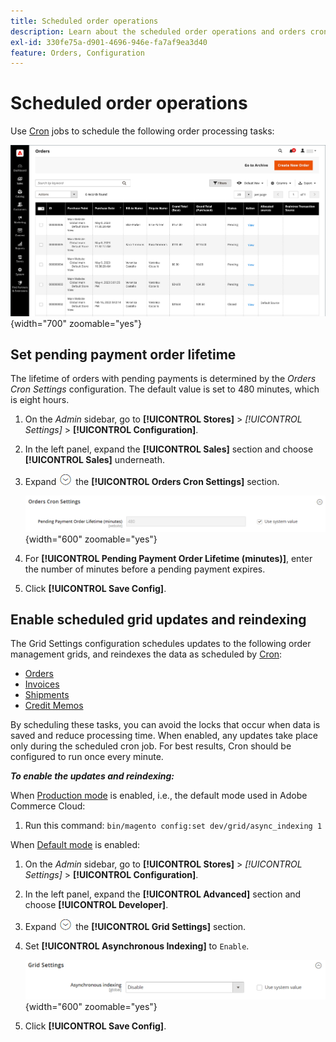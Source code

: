 ```yaml
---
title: Scheduled order operations
description: Learn about the scheduled order operations and orders cron settings that support this functionality.
exl-id: 330fe75a-d901-4696-946e-fa7af9ea3d40
feature: Orders, Configuration
---
```

# Scheduled order operations

Use [Cron](../systems/cron.md) jobs to schedule the following order processing tasks:

![Orders grid](./assets/orders-grid.png){width="700" zoomable="yes"}

## Set pending payment order lifetime

The lifetime of orders with pending payments is determined by the _Orders Cron Settings_ configuration. The default value is set to 480 minutes, which is eight hours.

1. On the _Admin_ sidebar, go to **[!UICONTROL Stores]** > _[!UICONTROL Settings]_ > **[!UICONTROL Configuration]**.

1. In the left panel, expand the **[!UICONTROL Sales]** section and choose **[!UICONTROL Sales]** underneath.

1. Expand ![Expansion selector](../assets/icon-display-expand.png) the **[!UICONTROL Orders Cron Settings]** section.

   ![Orders Cron Settings](../configuration-reference/sales/assets/sales-orders-cron-settings.png){width="600" zoomable="yes"}

1. For **[!UICONTROL Pending Payment Order Lifetime (minutes)]**, enter the number of minutes before a pending payment expires.

1. Click **[!UICONTROL Save Config]**.

## Enable scheduled grid updates and reindexing

The Grid Settings configuration schedules updates to the following order management grids, and reindexes the data as scheduled by [Cron](../systems/cron.md):

- [Orders](orders.md#orders-workspace)
- [Invoices](invoices.md)
- [Shipments](shipments.md)
- [Credit Memos](credit-memos.md)

By scheduling these tasks, you can avoid the locks that occur when data is saved and reduce processing time. When enabled, any updates take place only during the scheduled cron job. For best results, Cron should be configured to run once every minute.

**_To enable the updates and reindexing:_**

When [Production mode](https://experienceleague.adobe.com/docs/commerce-operations/configuration-guide/setup/application-modes.html?lang=en#production-mode) is enabled, i.e., the default mode used in Adobe Commerce Cloud:
1. Run this command:
``bin/magento config:set dev/grid/async_indexing 1``

When [Default mode](https://experienceleague.adobe.com/docs/commerce-operations/configuration-guide/setup/application-modes.html?lang=en#default-mode) is enabled:
1. On the _Admin_ sidebar, go to **[!UICONTROL Stores]** > _[!UICONTROL Settings]_ > **[!UICONTROL Configuration]**.

1. In the left panel, expand the **[!UICONTROL Advanced]** section and choose **[!UICONTROL Developer]**.

1. Expand ![Expansion selector](../assets/icon-display-expand.png) the **[!UICONTROL Grid Settings]** section.

1. Set **[!UICONTROL Asynchronous Indexing]** to `Enable`.

   ![Grid Settings](../configuration-reference/advanced/assets/developer-grid-settings.png){width="600" zoomable="yes"}

1. Click **[!UICONTROL Save Config]**.
